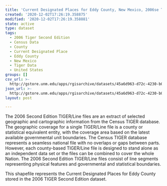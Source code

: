 ```yaml
---
title: 'Current Designated Places for Eddy County, New Mexico, 2006se TIGER'
created: '2020-12-02T17:26:19.358875'
modified: '2020-12-02T17:26:19.358881'
state: active
type: dataset
tags:
  - 2006 Tiger Second Edition
  - Census Data
  - County
  - Current Designated Place
  - Eddy County
  - New Mexico
  - Tiger Data
  - United States
groups: []
csv_url: >-
  http://gstore.unm.edu/apps/rgisarchive/datasets/45a6d963-d72c-4230-b0aa-c024ad501c0a/tgr2006se_eddy_placecu.derived.csv
json_url: >-
  http://gstore.unm.edu/apps/rgisarchive/datasets/45a6d963-d72c-4230-b0aa-c024ad501c0a/tgr2006se_eddy_placecu.derived.json
layout: post

---
```

The 2006 Second Edition TIGER/Line files are an extract of selected geographic and cartographic information from the Census TIGER database.  The geographic coverage for a single TIGER/Line file is a county or statistical equivalent entity, with the coverage area based on the latest available governmental unit boundaries. The Census TIGER database represents a seamless national file with no overlaps or gaps between parts.  However, each county-based TIGER/Line file is designed to stand alone as an independent data set or the files can be combined to cover the whole Nation.  The 2006 Second Edition  TIGER/Line files consist of line segments representing physical features and governmental and statistical boundaries.  

This shapefile represents the Current Designated Places for Eddy County stored in the 2006 TIGER Second Edition dataset.
